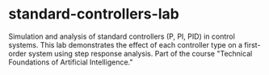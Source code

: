 # standard-controllers-lab
Simulation and analysis of standard controllers (P, PI, PID) in control systems. This lab demonstrates the effect of each controller type on a first-order system using step response analysis. Part of the course "Technical Foundations of Artificial Intelligence."
